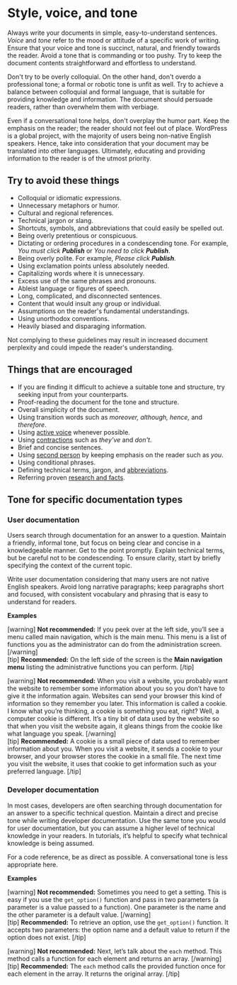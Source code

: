 # Style, voice, and tone

Always write your documents in simple, easy-to-understand sentences. *Voice* and *tone* refer to the mood or attitude of a specific work of writing. Ensure that your voice and tone is succinct, natural, and friendly towards the reader. Avoid a tone that is commanding or too pushy. Try to keep the document contents straightforward and effortless to understand.

Don't try to be overly colloquial. On the other hand, don't overdo a professional tone; a formal or robotic tone is unfit as well. Try to achieve a balance between colloquial and formal language, that is suitable for providing knowledge and information. The document should persuade readers, rather than overwhelm them with verbiage.

Even if a conversational tone helps, don't overplay the humor part. Keep the emphasis on the reader; the reader should not feel out of place. WordPress is a global project, with the majority of users being non-native English speakers. Hence, take into consideration that your document may be translated into other languages. Ultimately, educating and providing information to the reader is of the utmost priority.

## Try to avoid these things

- Colloquial or idiomatic expressions.
- Unnecessary metaphors or humor.
- Cultural and regional references.
- Technical jargon or slang.
- Shortcuts, symbols, and abbreviations that could easily be spelled out.
- Being overly pretentious or conspicuous.
- Dictating or ordering procedures in a condescending tone. For example, *You must click __Publish__* or *You need to click __Publish__*.
- Being overly polite. For example, *Please click __Publish__*.
- Using exclamation points unless absolutely needed.
- Capitalizing words where it is unnecessary.
- Excess use of the same phrases and pronouns.
- Ableist language or figures of speech.
- Long, complicated, and disconnected sentences.
- Content that would insult any group or individual.
- Assumptions on the reader's fundamental understandings.
- Using unorthodox conventions.
- Heavily biased and disparaging information.

Not complying to these guidelines may result in increased document perplexity and could impede the reader's understanding.

## Things that are encouraged

- If you are finding it difficult to achieve a suitable tone and structure, try seeking input from your counterparts.
- Proof-reading the document for the tone and structure.
- Overall simplicity of the document.
- Using transition words such as *moreover, although, hence,* and *therefore*.
- Using [active voice](https://make.wordpress.org/docs/style-guide/language-grammar/voice/) whenever possible.
- Using [contractions](https://make.wordpress.org/docs/style-guide/language-grammar/contractions/) such as *they've* and *don't*.
- Brief and concise sentences.
- Using [second person](https://make.wordpress.org/docs/style-guide/language-grammar/grammatical-person/#second-person) by keeping emphasis on the reader such as *you*.
- Using conditional phrases.
- Defining technical terms, jargon, and [abbreviations](https://make.wordpress.org/docs/style-guide/language-grammar/abbreviations/).
- Referring proven [research and facts](https://make.wordpress.org/docs/style-guide/general-guidelines/facts-claims/).

## Tone for specific documentation types

### User documentation

Users search through documentation for an answer to a question. Maintain a friendly, informal tone, but focus on being clear and concise in a knowledgeable manner. Get to the point promptly. Explain technical terms, but be careful not to be condescending. To ensure clarity, start by briefly specifying the context of the current topic.

Write user documentation considering that many users are not native English speakers. Avoid long narrative paragraphs; keep paragraphs short and focused, with consistent vocabulary and phrasing that is easy to understand for readers.

**Examples**  

[warning] **Not recommended:** If you peek over at the left side, you’ll see a menu called main navigation, which is the main menu. This menu is a list of functions you as the administrator can do from the administration screen. [/warning]  
[tip] **Recommended:** On the left side of the screen is the **Main navigation menu** listing the administrative functions you can perform. [/tip]  

[warning] **Not recommended:** When you visit a website, you probably want the website to remember some information about you so you don’t have to give it the information again. Websites can send your browser this kind of information so they remember you later. This information is called a cookie. I know what you’re thinking, a cookie is something you eat, right? Well, a computer cookie is different. It’s a tiny bit of data used by the website so that when you visit the website again, it gleans things from the cookie like what language you speak. [/warning]  
[tip] **Recommended:** A cookie is a small piece of data used to remember information about you. When you visit a website, it sends a cookie to your browser, and your browser stores the cookie in a small file. The next time you visit the website, it uses that cookie to get information such as your preferred language. [/tip]  

### Developer documentation

In most cases, developers are often searching through documentation for an answer to a specific technical question. Maintain a direct and precise tone while writing developer documentation. Use the same tone you would for user documentation, but you can assume a higher level of technical knowledge in your readers. In tutorials, it’s helpful to specify what technical knowledge is being assumed.

For a code reference, be as direct as possible. A conversational tone is less appropriate here.  

**Examples**  

[warning] **Not recommended:** Sometimes you need to get a setting. This is easy if you use the `get_option()` function and pass in two parameters (a parameter is a value passed to a function). One parameter is the name and the other parameter is a default value. [/warning]  
[tip] **Recommended:** To retrieve an option, use the `get_option()` function. It accepts two parameters: the option name and a default value to return if the option does not exist. [/tip]  

[warning] **Not recommended:** Next, let’s talk about the `each` method. This method calls a function for each element and returns an array. [/warning]  
[tip] **Recommended:** The `each` method calls the provided function once for each element in the array. It returns the original array. [/tip]  
